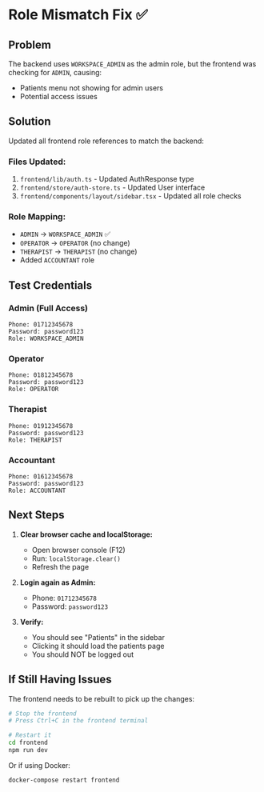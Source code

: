 # Role Mismatch Fix ✅

## Problem
The backend uses `WORKSPACE_ADMIN` as the admin role, but the frontend was checking for `ADMIN`, causing:
- Patients menu not showing for admin users
- Potential access issues

## Solution
Updated all frontend role references to match the backend:

### Files Updated:
1. `frontend/lib/auth.ts` - Updated AuthResponse type
2. `frontend/store/auth-store.ts` - Updated User interface
3. `frontend/components/layout/sidebar.tsx` - Updated all role checks

### Role Mapping:
- `ADMIN` → `WORKSPACE_ADMIN` ✅
- `OPERATOR` → `OPERATOR` (no change)
- `THERAPIST` → `THERAPIST` (no change)
- Added `ACCOUNTANT` role

## Test Credentials

### Admin (Full Access)
```
Phone: 01712345678
Password: password123
Role: WORKSPACE_ADMIN
```

### Operator
```
Phone: 01812345678
Password: password123
Role: OPERATOR
```

### Therapist
```
Phone: 01912345678
Password: password123
Role: THERAPIST
```

### Accountant
```
Phone: 01612345678
Password: password123
Role: ACCOUNTANT
```

## Next Steps

1. **Clear browser cache and localStorage:**
   - Open browser console (F12)
   - Run: `localStorage.clear()`
   - Refresh the page

2. **Login again as Admin:**
   - Phone: `01712345678`
   - Password: `password123`

3. **Verify:**
   - You should see "Patients" in the sidebar
   - Clicking it should load the patients page
   - You should NOT be logged out

## If Still Having Issues

The frontend needs to be rebuilt to pick up the changes:

```bash
# Stop the frontend
# Press Ctrl+C in the frontend terminal

# Restart it
cd frontend
npm run dev
```

Or if using Docker:
```bash
docker-compose restart frontend
```
